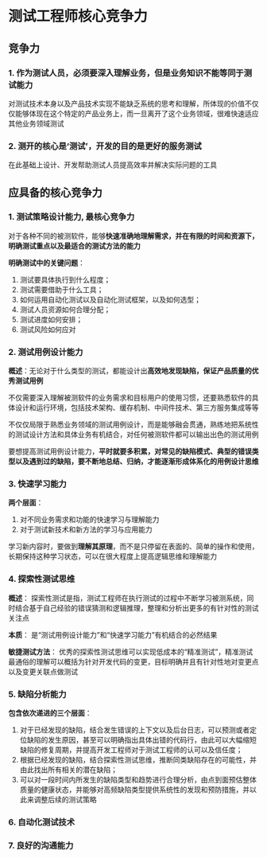 # 测试工程师核心竞争力

## 竞争力

### 1. **作为测试人员，必须要深入理解业务，但是业务知识不能等同于测试能力** 

 对测试技术本身以及产品技术实现不能缺乏系统的思考和理解，所体现的价值不仅仅能够体现在这个特定的产品业务上，而一旦离开了这个业务领域，很难快速适应其他业务领域测试 

### 2. 测开的核心是‘测试’，开发的目的是更好的服务测试

 在此基础上设计、开发帮助测试人员提高效率并解决实际问题的工具 

## 应具备的核心竞争力

### 1.  测试策略设计能力, 最**核心竞争力** 

 对于各种不同的被测软件，能够**快速准确地理解需求，并在有限的时间和资源下，明确测试重点以及最适合的测试方法的能力**

**明确测试中的关键问题**：

1. 测试要具体执行到什么程度；
2. 测试需要借助于什么工具；
3. 如何运用自动化测试以及自动化测试框架，以及如何选型；
4. 测试人员资源如何合理分配；
5. 测试进度如何安排；
6. 测试风险如何应对

### 2.  测试用例设计能力

 **概述**：无论对于什么类型的测试，都能设计出**高效地发现缺陷，保证产品质量的优秀测试用例** 

 不仅需要深入理解被测软件的业务需求和目标用户的使用习惯，还要熟悉软件的具体设计和运行环境，包括技术架构、缓存机制、中间件技术、第三方服务集成等等

 不仅仅局限于熟悉业务领域的测试用例设计，而是能够融会贯通，熟练地把系统性的测试设计方法和具体业务有机结合，对任何被测软件都可以输出出色的测试用例 

 要想提高测试用例设计能力，**平时就要多积累，对常见的缺陷模式、典型的错误类型以及遇到过的缺陷，要不断地总结、归纳，才能逐渐形成体系化的用例设计思维**  

### 3. 快速学习能力

 **两个层面**：

1. 对不同业务需求和功能的快速学习与理解能力
2. 对于测试新技术和新方法的学习与应用能力

 学习新内容时，要做到**理解其原理**，而不是只停留在表面的、简单的操作和使用，长期保持这种学习状态，可以在很大程度上提高逻辑思维和理解能力 

### 4. 探索性测试思维

**概述**： 探索性测试是指，测试工程师在执行测试的过程中不断学习被测系统，同时结合基于自己经验的错误猜测和逻辑推理，整理和分析出更多的有针对性的测试关注点 

**本质**： 是“测试用例设计能力”和“快速学习能力”有机结合的必然结果 

**敏捷测试方法**： 优秀的探索性测试思维可以实现低成本的“精准测试”，精准测试最通俗的理解可以概括为针对开发代码的变更，目标明确并且有针对性地对变更点以及变更关联点做测试

### 5. 缺陷分析能力

 **包含依次递进的三个层面**：

1. 对于已经发现的缺陷，结合发生错误的上下文以及后台日志，可以预测或者定位缺陷的发生原因，甚至可以明确指出具体出错的代码行，由此可以大幅缩短缺陷的修复周期，并提高开发工程师对于测试工程师的认可以及信任度；
2. 根据已经发现的缺陷，结合探索性测试思维，推断同类缺陷存在的可能性，并由此找出所有相关的潜在缺陷；
3. 可以对一段时间内所发生的缺陷类型和趋势进行合理分析，由点到面预估整体质量的健康状态，并能够对高频缺陷类型提供系统性的发现和预防措施，并以此来调整后续的测试策略

### 6. 自动化测试技术

### 7. 良好的沟通能力 